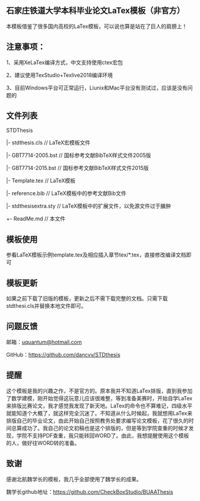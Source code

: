 ## 石家庄铁道大学本科毕业论文LaTex模板（非官方）
本模板借鉴了很多国内高校的LaTex模板，可以说也算是站在了巨人的肩膀上！

## 注意事项：
1、采用XeLaTex编译方式，中文支持使用ctex宏包

2、建议使用TexStudio+Texlive2018编译环境

3、目前Windows平台可正常运行，Liunix和Mac平台没有测试过，应该是没有问题的

## 文件列表
STDThesis

 |- stdthesis.cls         // LaTeX宏模板文件

 |- GBT7714-2005.bst      // 国标参考文献BibTeX样式文件2005版

 |- GBT7714-2015.bst      // 国标参考文献BibTeX样式文件2015版

 |- Template.tex          // LaTeX模板

 |- reference.bib         // LaTeX模板中的参考文献Bib文件

 |- stdthesisextra.sty   // LaTeX模板中的扩展文件，以免源文件过于臃肿
 
 +- ReadMe.md             // 本文件

## 模板使用
 参看LaTeX模板示例template.tex及相应插入章节tex/*.tex，直接修改编译文档即可

## 模板更新
 如果之前下载了旧版的模板，更新之后不需下载完整的文档。只需下载stdthesi.cls并替换本地文件即可。

## 问题反馈
邮箱：uquantum@hotmail.com

GitHub：https://github.com/dancvv/STDthesis

## 提醒
这个模板是我的兴趣之作，不是官方的。原本我并不知道LaTex排版，直到我参加了数学建模，刚开始觉得这玩意儿应该很难整，等到准备美赛时，开始自学LaTex来排版比赛论文，我才感觉我发现了新天地。LaTex的命令也不算难记，四级水平就能知道个大概了，就这样完全沉迷了。不知道从什么时候起，我就想用LaTex来排版自己的毕业论文，由此开始自己按照教务处要求编写论文模板，花了很久的时间总算成功了。我自己的论文初稿也是这个排版的，但是等到学院查重的时候才发现，学院不支持PDF查重，我只能转回WORD了。由此，我想提醒使用这个模板的人，做好往WORD转的准备。

## 致谢
感谢北航魏学长的模板，我几乎全部使用了魏学长的成果。

魏学长github地址：https://github.com/CheckBoxStudio/BUAAThesis